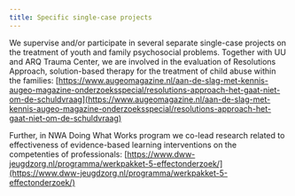 ```yaml
---
title: Specific single-case projects
---
```

We supervise and/or participate in several separate single-case projects on the treatment of youth and family psychosocial problems. Together with UU and ARQ Trauma Center, we are involved in the evaluation of Resolutions Approach, solution-based therapy for the treatment of child abuse within the families: [https://www.augeomagazine.nl/aan-de-slag-met-kennis-augeo-magazine-onderzoeksspecial/resolutions-approach-het-gaat-niet-om-de-schuldvraag](https://www.augeomagazine.nl/aan-de-slag-met-kennis-augeo-magazine-onderzoeksspecial/resolutions-approach-het-gaat-niet-om-de-schuldvraag)

Further, in NWA Doing What Works program we co-lead research related to effectiveness of evidence-based learning interventions on the competenties of professionals: [https://www.dww-jeugdzorg.nl/programma/werkpakket-5-effectonderzoek/](https://www.dww-jeugdzorg.nl/programma/werkpakket-5-effectonderzoek/)